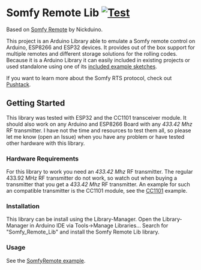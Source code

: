 # Somfy Remote Lib [![Test](https://github.com/Legion2/Somfy_Remote_Lib/workflows/Test/badge.svg)](https://github.com/Legion2/Somfy_Remote_Lib/actions?query=event%3Apush+workflow%3Atest)

Based on [Somfy Remote](https://github.com/Nickduino/Somfy_Remote) by Nickduino.

This project is an Arduino Library able to emulate a Somfy remote control on Arduino, ESP8266 and ESP32 devices.
It provides out of the box support for multiple remotes and different storage solutions for the rolling codes.
Because it is a Arduino Library it can easily included in existing projects or used standalone using one of its [included example sketches](examples/).

If you want to learn more about the Somfy RTS protocol, check out [Pushtack](https://pushstack.wordpress.com/somfy-rts-protocol/).

## Getting Started

This library was tested with ESP32 and the CC1101 transceiver module.
It should also work on any Arduino and ESP8266 Board with any *433.42 Mhz* RF transmitter.
I have not the time and resources to test them all, so please let me know (open an Issue) when you have any problem or have tested other hardware with this library.

### Hardware Requirements

For this library to work you need an *433.42 Mhz* RF transmitter.
The regular 433.92 MHz RF transmitter do not work, so watch out when buying a transmitter that you get a *433.42 Mhz* RF transmitter.
An example for such an compatible transmitter is the CC1101 module, see the [CC1101](examples/CC1101/CC1101.ino) example.

### Installation

This library can be install using the Library-Manager.
Open the Library-Manager in Arduino IDE via Tools->Manage Libraries...
Search for "Somfy_Remote_Lib" and install the Somfy Remote Lib library.

### Usage

See the [SomfyRemote example](examples/SomfyRemote/SomfyRemote.ino).
